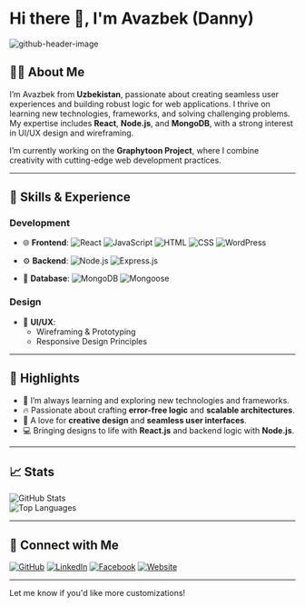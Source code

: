 # Hi there 👋, I'm Avazbek (Danny)

![github-header-image](https://raw.githubusercontent.com/Avazbek-Khudoynazarov/MyRepo/main/assets/github-header-image.png)

## 👨‍💻 About Me

I’m Avazbek from **Uzbekistan**, passionate about creating seamless user experiences and building robust logic for web applications. I thrive on learning new technologies, frameworks, and solving challenging problems. My expertise includes **React**, **Node.js**, and **MongoDB**, with a strong interest in UI/UX design and wireframing.

I’m currently working on the **Graphytoon Project**, where I combine creativity with cutting-edge web development practices.

---

## 🚀 Skills & Experience

### Development

- 🌐 **Frontend**:
  ![React](https://img.shields.io/badge/-React-61DAFB?style=flat&logo=react&logoColor=white)
  ![JavaScript](https://img.shields.io/badge/-JavaScript-F7DF1E?style=flat&logo=javascript&logoColor=black)
  ![HTML](https://img.shields.io/badge/-HTML-E34F26?style=flat&logo=html5&logoColor=white)
  ![CSS](https://img.shields.io/badge/-CSS-1572B6?style=flat&logo=css3&logoColor=white)
  ![WordPress](https://img.shields.io/badge/-WordPress-21759B?style=flat&logo=wordpress&logoColor=white)

- ⚙️ **Backend**:
  ![Node.js](https://img.shields.io/badge/-Node.js-339933?style=flat&logo=node.js&logoColor=white)
  ![Express.js](https://img.shields.io/badge/-Express.js-000000?style=flat&logo=express&logoColor=white)

- 💾 **Database**:
  ![MongoDB](https://img.shields.io/badge/-MongoDB-47A248?style=flat&logo=mongodb&logoColor=white)
  ![Mongoose](https://img.shields.io/badge/-Mongoose-800000?style=flat&logoColor=white)

### Design

- 🎨 **UI/UX**:
  - Wireframing & Prototyping
  - Responsive Design Principles

---

## 🌟 Highlights

- 🌱 I’m always learning and exploring new technologies and frameworks.
- 🔥 Passionate about crafting **error-free logic** and **scalable architectures**.
- 🎨 A love for **creative design** and **seamless user interfaces**.
- 💻 Bringing designs to life with **React.js** and backend logic with **Node.js**.

---

## 📈 Stats

![GitHub Stats](https://github-readme-stats.vercel.app/api?username=Avazbek-Khudoynazarov&show_icons=true&theme=radical)  
![Top Languages](https://github-readme-stats.vercel.app/api/top-langs/?username=Avazbek-Khudoynazarov&layout=compact&theme=radical)

---

## 🔗 Connect with Me

[![GitHub](https://img.shields.io/badge/GitHub-121011?style=for-the-badge&logo=github&logoColor=white)](https://github.com/Avazbek-Khudoynazarov)
[![LinkedIn](https://img.shields.io/badge/LinkedIn-0072b1?style=for-the-badge&logo=linkedin&logoColor=white)](#)
[![Facebook](https://img.shields.io/badge/Facebook-4267B2?style=for-the-badge&logo=facebook&logoColor=white)](#)
[![Website](https://img.shields.io/badge/Website-4285F4?style=for-the-badge&logo=google-chrome&logoColor=white)](https://www.graphytoon.com/)

---

Let me know if you'd like more customizations!
